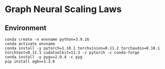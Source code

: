 # Graph Neural Scaling Laws

## Environment

```
conda create -n envname python=3.9.16
conda activate envname
conda install -y pytorch=1.10.1 torchvision=0.11.2 torchaudio=0.10.1 torchtext=0.11.1 cudatoolkit=11.3 -c pytorch -c conda-forge
conda install -y pyg==2.0.4 -c pyg
pip install ogb==1.3.6
```

